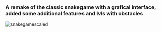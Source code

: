 ### A remake of the classic snakegame with a grafical interface, added some additional features and lvls with obstacles




![snakegamescaled](https://github.com/GuilhermeABretas/snakegame/assets/141572842/133c1a49-960c-4639-a13a-ae0908775a31)
